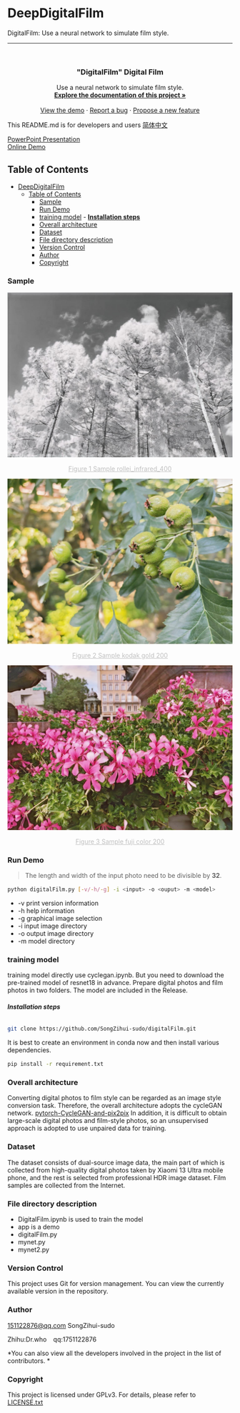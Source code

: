 # DeepDigitalFilm

DigitalFilm: Use a neural network to simulate film style.

---

<!-- PROJECT LOGO -->
<br />

<p align="center">
<a href="./readme.md">
</a>

<h3 align="center">"DigitalFilm" Digital Film</h3>
<p align="center">
Use a neural network to simulate film style.
<br />
<a href="https://github.com/shaojintian/Best_README_template"><strong>Explore the documentation of this project »</strong></a>
<br />
<br />
<a href="./app/digitalFilm.py">View the demo</a>
·
<a href="https://github.com/SongZihui-sudo/digitalFilm/issues">Report a bug</a>
·
<a href="https://github.com/SongZihui-sudo/digitalFilm/issues">Propose a new feature</a>
</p>

</p>

This README.md is for developers and users
[简体中文](./chinese.md)

[PowerPoint Presentation
](https://incandescent-salmiakki-063eb6.netlify.app/)  
[Online Demo](https://richards-sheehy-sudo-digitalfilm-demo.hf.space/)

## Table of Contents

- [DeepDigitalFilm](#deepdigitalfilm)
  - [Table of Contents](#table-of-contents)
    - [Sample](#sample)
    - [Run Demo](#run-demo)
    - [training model](#training-model)
          - [**Installation steps**](#installation-steps)
    - [Overall architecture](#overall-architecture)
    - [Dataset](#dataset)
    - [File directory description](#file-directory-description)
    - [Version Control](#version-control)
    - [Author](#author)
    - [Copyright](#copyright)

### Sample

![rollei_infrared_400](./example/rollei_infrared_400.jpg)
<center style="font-size:14px;color:#C0C0C0;text-decoration:underline">Figure 1 Sample rollei_infrared_400</center> 

![kodak_gold_200](./example/kodak_gold_200.jpg)
<center style="font-size:14px;color:#C0C0C0;text-decoration:underline">Figure 2 Sample kodak gold 200</center>

![fuji_color_200](./example/fuji_color_200.jpg)
<center style="font-size:14px;color:#C0C0C0;text-decoration:underline">Figure 3 Sample fuji color 200</center>

### Run Demo

> The length and width of the input photo need to be divisible by **32**.

```bash
python digitalFilm.py [-v/-h/-g] -i <input> -o <ouput> -m <model>
```
- -v print version information
- -h help information
- -g graphical image selection
- -i input image directory
- -o output image directory
- -m model directory

### training model

training model directly use cyclegan.ipynb.
But you need to download the pre-trained model of resnet18 in advance.
Prepare digital photos and film photos in two folders.
The model are included in the Release.

###### **Installation steps**

```sh
git clone https://github.com/SongZihui-sudo/digitalFilm.git
```

It is best to create an environment in conda now and then install various dependencies.

```sh
pip install -r requirement.txt
```

### Overall architecture

Converting digital photos to film style can be regarded as an image style conversion task. Therefore, the overall architecture adopts the cycleGAN network.
[pytorch-CycleGAN-and-pix2pix](https://github.com/junyanz/pytorch-CycleGAN-and-pix2pix)
In addition, it is difficult to obtain large-scale digital photos and film-style photos, so an unsupervised approach is adopted to use unpaired data for training.

### Dataset

The dataset consists of dual-source image data, the main part of which is collected from high-quality digital photos taken by Xiaomi 13 Ultra mobile phone, and the rest is selected from professional HDR image dataset.
Film samples are collected from the Internet.

### File directory description

- DigitalFilm.ipynb is used to train the model
- app is a demo
- digitalFilm.py
- mynet.py
- mynet2.py

### Version Control

This project uses Git for version management. You can view the currently available version in the repository.

### Author

151122876@qq.com SongZihui-sudo

Zhihu:Dr.who &ensp; qq:1751122876

*You can also view all the developers involved in the project in the list of contributors. *

### Copyright

This project is licensed under GPLv3. For details, please refer to [LICENSE.txt](./LICENSE.txt)